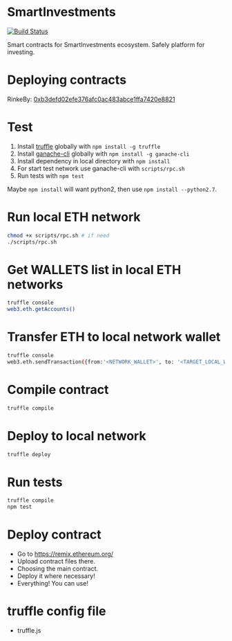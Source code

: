 # SmartInvestments

[![Build Status](https://travis-ci.org/SmartInvestments/SmartInvestmentsETH.svg)](https://travis-ci.org/SmartInvestments/SmartInvestmentsETH)

Smart contracts for SmartInvestments ecosystem.
Safely platform for investing.

# Deploying contracts

RinkeBy: [0xb3defd02efe376afc0ac483abce1ffa7420e8821](https://rinkeby.etherscan.io/address/0xb3defd02efe376afc0ac483abce1ffa7420e8821)

# Test
1. Install [truffle](http://truffleframework.com) globally with `npm install -g truffle`
2. Install [ganache-cli](https://github.com/trufflesuite/ganache-cli) globally with `npm install -g ganache-cli`
3. Install dependency in local directory with `npm install`
4. For start test network use ganache-cli with `scripts/rpc.sh`
5. Run tests with `npm test`

Maybe `npm install` will want python2, then use `npm install --python2.7`.

# Run local ETH network
```bash
chmod +x scripts/rpc.sh # if need
./scripts/rpc.sh
```

# Get WALLETS list in local ETH networks
```bash
truffle console
web3.eth.getAccounts()
```

# Transfer ETH to local network wallet
```bash
truffle console
web3.eth.sendTransaction({from:'<NETWORK_WALLET>', to: '<TARGET_LOCAL_WALLET>', value: web3.utils.toWei('100', 'ether')})
```

# Compile contract
```bash
truffle compile
```

# Deploy to local network
```bash
truffle deploy
```

# Run tests
```bash
truffle compile
npm test
```

# Deploy contract
- Go to https://remix.ethereum.org/
- Upload contract files there.
- Choosing the main contract.
- Deploy it where necessary!
- Everything! You can use!

# truffle config file
- truffle.js
